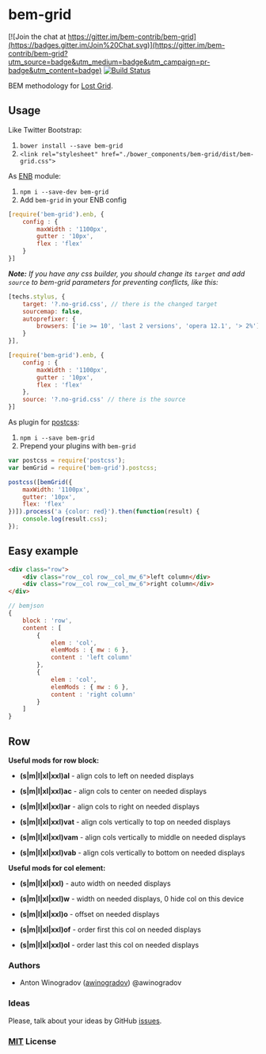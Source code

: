 # bem-grid

[![Join the chat at https://gitter.im/bem-contrib/bem-grid](https://badges.gitter.im/Join%20Chat.svg)](https://gitter.im/bem-contrib/bem-grid?utm_source=badge&utm_medium=badge&utm_campaign=pr-badge&utm_content=badge)
[![Build Status](https://travis-ci.org/bem-contrib/bem-grid.svg?branch=master&style=flat)](https://travis-ci.org/bem-contrib/bem-grid)

BEM methodology for [Lost Grid](https://github.com/corysimmons/lost).

## Usage

Like Twitter Bootstrap:

1. `bower install --save bem-grid`
2. `<link rel="stylesheet" href="./bower_components/bem-grid/dist/bem-grid.css">`

As [ENB](https://github.com/enb-make/enb) module:

1. `npm i --save-dev bem-grid`
2. Add `bem-grid` in your ENB config
``` js
[require('bem-grid').enb, {
    config : {
        maxWidth : '1100px',
        gutter : '10px',
        flex : 'flex'
    }
}]
```
_**Note:** If you have any css builder, you should change its `target` and add `source` to bem-grid parameters for preventing conflicts, like this:_

``` js
[techs.stylus, {
    target: '?.no-grid.css', // there is the changed target
    sourcemap: false,
    autoprefixer: {
        browsers: ['ie >= 10', 'last 2 versions', 'opera 12.1', '> 2%']
    }
}],

[require('bem-grid').enb, {
    config : {
        maxWidth : '1100px',
        gutter : '10px',
        flex : 'flex'
    },
    source: '?.no-grid.css' // there is the source
}]
```

As plugin for [postcss](https://github.com/postcss/postcss):

1. `npm i --save bem-grid`
2. Prepend your plugins with `bem-grid`
``` js
var postcss = require('postcss');
var bemGrid = require('bem-grid').postcss;

postcss([bemGrid({
    maxWidth: '1100px',
    gutter: '10px',
    flex: 'flex'
})]).process('a {color: red}').then(function(result) {
    console.log(result.css);
});
```

## Easy example

``` html
<div class="row">
    <div class="row__col row__col_mw_6">left column</div>
    <div class="row__col row__col_mw_6">right column</div>
</div>
```

``` javascript
// bemjson
{
    block : 'row',
    content : [
        {
            elem : 'col',
            elemMods : { mw : 6 },
            content : 'left column'
        },
        {
            elem : 'col',
            elemMods : { mw : 6 },
            content : 'right column'
        }
    ]
}
```

## Row

__Useful mods for row block:__

- __(s|m|l|xl|xxl)al__ - align cols to left on needed displays
- __(s|m|l|xl|xxl)ac__ - align cols to center on needed displays
- __(s|m|l|xl|xxl)ar__ - align cols to right on needed displays

- __(s|m|l|xl|xxl)vat__ - align cols vertically to top on needed displays
- __(s|m|l|xl|xxl)vam__ - align cols vertically to middle on needed displays
- __(s|m|l|xl|xxl)vab__ - align cols vertically to bottom on needed displays

__Useful mods for col element:__

- __(s|m|l|xl|xxl)__ - auto width on needed displays
- __(s|m|l|xl|xxl)w__ - width on needed displays, 0 hide col on this device
- __(s|m|l|xl|xxl)o__ - offset on needed displays

- __(s|m|l|xl|xxl)of__ - order first this col on needed displays
- __(s|m|l|xl|xxl)ol__ - order last this col on needed displays

### Authors

- Anton Winogradov ([awinogradov](https://github.com/awinogradov)) @awinogradov

### Ideas

Please, talk about your ideas by GitHub [issues](https://github.com/bem-contrib/bem-grid/issues).

### [MIT](http://en.wikipedia.org/wiki/MIT_License) License
